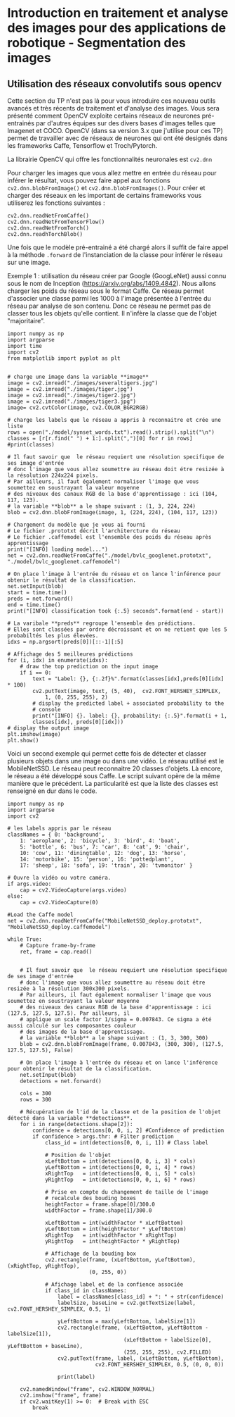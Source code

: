 # Introduction en traitement et analyse des images pour des applications de robotique - Segmentation des images

## Utilisation des réseaux convolutifs sous opencv

Cette section du TP n'est pas là pour vous introduire ces nouveau outils avancés et très récents de traitement et d'analyse des images.
Vous sera présenté comment OpenCV exploite certains réseaux de neurones pré-entrainés par d'autres équipes sur des divers bases d'images telles que Imagenet et COCO.
OpenCV (dans sa version 3.x que j'utilise pour ces TP) permet de travailler avec de réseaux de neurones qui ont été designés dans les frameworks Caffe, Tensorflow et Troch/Pytorch.

La librairie OpenCV qui offre les fonctionnalités neuronales est ```cv2.dnn```

Pour charger les images que vous allez mettre en entrée du réseau pour inférer le résultat, vous pouvez faire appel aux fonctions ```cv2.dnn.blobFromImage()``` et ```cv2.dnn.blobFromImages()```.
Pour créer et charger des réseaux en les important de certains frameworks vous utiliserez les fonctions suivantes : 
```
cv2.dnn.readNetFromCaffe()
cv2.dnn.readNetFromTensorFlow()
cv2.dnn.readNetFromTorch()
cv2.dnn.readhTorchBlob()
```

Une fois que le modèle pré-entrainé a été chargé alors il suffit de faire appel à la méthode `.forward` de l'instanciation de la classe pour inférer le réseau sur une image. 

Exemple 1 : utilisation du réseau créer par Google (GoogLeNet) aussi connu sous le nom de Inception (https://arxiv.org/abs/1409.4842). Nous allons charger les poids du réseau
sous le format Caffe. Ce réseau permet d'associer une classe parmi les 1000 à l'image présentée à l'entrée du réseau par analyse de son contenu. Donc ce réseau ne permet pas de classer tous les objets
qu'elle contient. Il n'infère la classe que de l'objet "majoritaire".

```
import numpy as np
import argparse
import time
import cv2
from matplotlib import pyplot as plt


# charge une image dans la variable **image**
image = cv2.imread("./images/severaltigers.jpg")
image = cv2.imread("./images/tiger.jpg")
image = cv2.imread("./images/tiger2.jpg")
image = cv2.imread("./images/tiger3.jpg")
image= cv2.cvtColor(image, cv2.COLOR_BGR2RGB)

# charge les labels que le réseau a appris à reconnaitre et crée une liste
rows = open("./model/synset_words.txt").read().strip().split("\n")
classes = [r[r.find(" ") + 1:].split(",")[0] for r in rows]
#print(classes)

# Il faut savoir que  le réseau requiert une résolution specifique de ses image d'entrée
# donc l'image que vous allez soumettre au réseau doit étre resizée à la résolution 224x224 pixels.
# Par ailleurs, il faut également normaliser l'image que vous soumettez en soustrayant la valeur moyenne
# des niveaux des canaux RGB de la base d'apprentissage : ici (104, 117, 123). 
# la variable **blob** a le shape suivant : (1, 3, 224, 224)
blob = cv2.dnn.blobFromImage(image, 1, (224, 224), (104, 117, 123))

# Chargement du modèle que je vous ai fourni
# Le fichier .prototxt décrit l'architercture du réseau
# Le fichier .caffemodel est l'ensemble des poids du réseau après apprentissage
print("[INFO] loading model...")
net = cv2.dnn.readNetFromCaffe("./model/bvlc_googlenet.prototxt", "./model/bvlc_googlenet.caffemodel")

# On place l'image à l'entrée du réseau et on lance l'inférence pour obtenir le résultat de la classification.
net.setInput(blob)
start = time.time()
preds = net.forward()
end = time.time()
print("[INFO] classification took {:.5} seconds".format(end - start))

# La varibale **preds** regroupe l'ensemble des prédictions.
# Elles sont classées par ordre décroissant et on ne retient que les 5 probabiltés les plus élevées. 
idxs = np.argsort(preds[0])[::-1][:5]

# Affichage des 5 meilleures prédictions
for (i, idx) in enumerate(idxs):
    # draw the top prediction on the input image
    if i == 0:
        text = "Label: {}, {:.2f}%".format(classes[idx],preds[0][idx] * 100)
        cv2.putText(image, text, (5, 40),  cv2.FONT_HERSHEY_SIMPLEX,
            1, (0, 255, 255), 2)
        # display the predicted label + associated probability to the
        # console
        print("[INFO] {}. label: {}, probability: {:.5}".format(i + 1,
        classes[idx], preds[0][idx]))
# display the output image
plt.imshow(image)
plt.show()

```
Voici un second exemple qui permet cette fois de détecter et classer plusieurs objets dans une image ou dans une vidéo.
Le réseau utilisé est le MobileNetSSD. Le réseau peut reconnaitre 20 classes d'objets. Là encore, le réseau a été développé sous Caffe.
Le script suivant opère de la même manière que le précédent. La particularité est que la liste des classes est renseigné en dur 
dans le code.

```
import numpy as np
import argparse
import cv2 

# les labels appris par le réseau
classNames = { 0: 'background',
    1: 'aeroplane', 2: 'bicycle', 3: 'bird', 4: 'boat',
    5: 'bottle', 6: 'bus', 7: 'car', 8: 'cat', 9: 'chair',
    10: 'cow', 11: 'diningtable', 12: 'dog', 13: 'horse',
    14: 'motorbike', 15: 'person', 16: 'pottedplant',
    17: 'sheep', 18: 'sofa', 19: 'train', 20: 'tvmonitor' }

# Ouvre la vidéo ou votre caméra. 
if args.video:
    cap = cv2.VideoCapture(args.video)
else:
    cap = cv2.VideoCapture(0)

#Load the Caffe model 
net = cv2.dnn.readNetFromCaffe("MobileNetSSD_deploy.prototxt", "MobileNetSSD_deploy.caffemodel")

while True:
    # Capture frame-by-frame
    ret, frame = cap.read()


    # Il faut savoir que  le réseau requiert une résolution specifique de ses image d'entrée
	# donc l'image que vous allez soumettre au réseau doit étre resizée à la résolution 300x300 pixels.
	# Par ailleurs, il faut également normaliser l'image que vous soumettez en soustrayant la valeur moyenne
	# des niveaux des canaux RGB de la base d'apprentissage : ici (127.5, 127.5, 127.5). Par ailleurs, il 
	# applique un scale factor 1/sigma = 0.007843. Ce sigma a été aussi calculé sur les composantes couleur
	# des images de la base d'apprentissage.
	# la variable **blob** a le shape suivant : (1, 3, 300, 300)
	blob = cv2.dnn.blobFromImage(frame, 0.007843, (300, 300), (127.5, 127.5, 127.5), False)
	
    # On place l'image à l'entrée du réseau et on lance l'inférence pour obtenir le résultat de la classification. 
    net.setInput(blob)
    detections = net.forward()

    cols = 300
    rows = 300

    # Récupération de l'id de la classe et de la position de l'objet détecté dans la variable **detections**.
    for i in range(detections.shape[2]):
        confidence = detections[0, 0, i, 2] #Confidence of prediction 
        if confidence > args.thr: # Filter prediction 
            class_id = int(detections[0, 0, i, 1]) # Class label

            # Position de l'objet
            xLeftBottom = int(detections[0, 0, i, 3] * cols) 
            yLeftBottom = int(detections[0, 0, i, 4] * rows)
            xRightTop   = int(detections[0, 0, i, 5] * cols)
            yRightTop   = int(detections[0, 0, i, 6] * rows)
            
            # Prise en compte du changement de taille de l'image
            # recalcule des bouding boxes
            heightFactor = frame.shape[0]/300.0  
            widthFactor = frame.shape[1]/300.0
            
            xLeftBottom = int(widthFactor * xLeftBottom) 
            yLeftBottom = int(heightFactor * yLeftBottom)
            xRightTop   = int(widthFactor * xRightTop)
            yRightTop   = int(heightFactor * yRightTop)
            
            # Affichage de la bouding box
            cv2.rectangle(frame, (xLeftBottom, yLeftBottom), (xRightTop, yRightTop),
                          (0, 255, 0))

            # Afichage label et de la confience associée
            if class_id in classNames:
                label = classNames[class_id] + ": " + str(confidence)
                labelSize, baseLine = cv2.getTextSize(label, cv2.FONT_HERSHEY_SIMPLEX, 0.5, 1)

                yLeftBottom = max(yLeftBottom, labelSize[1])
                cv2.rectangle(frame, (xLeftBottom, yLeftBottom - labelSize[1]),
                                     (xLeftBottom + labelSize[0], yLeftBottom + baseLine),
                                     (255, 255, 255), cv2.FILLED)
                cv2.putText(frame, label, (xLeftBottom, yLeftBottom),
                            cv2.FONT_HERSHEY_SIMPLEX, 0.5, (0, 0, 0))

                print(label)

    cv2.namedWindow("frame", cv2.WINDOW_NORMAL)
    cv2.imshow("frame", frame)
    if cv2.waitKey(1) >= 0:  # Break with ESC 
        break
```

